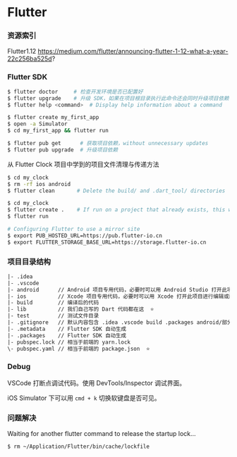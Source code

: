 # Flutter

### 资源索引

Flutter1.12  https://medium.com/flutter/announcing-flutter-1-12-what-a-year-22c256ba525d?  


### Flutter SDK

```bash
$ flutter doctor     # 检查开发环境是否已配置好
$ flutter upgrade    # 升级 SDK，如果在项目根目录执行此命令还会同时升级项目依赖
$ flutter help <command>  # Display help information about a command
```

```bash
$ flutter create my_first_app
$ open -a Simulator
$ cd my_first_app && flutter run
```

```bash
$ flutter pub get      # 获取项目依赖，without unnecessary updates
$ flutter pub upgrade  # 升级项目依赖
```

从 Flutter Clock 项目中学到的项目文件清理与传递方法

```bash
$ cd my_clock
$ rm -rf ios android
$ flutter clean       # Delete the build/ and .dart_tool/ directories

$ cd my_clock
$ flutter create .    # If run on a project that already exists, this will repair the project
$ flutter run
```

```bash
# Configuring Flutter to use a mirror site
$ export PUB_HOSTED_URL=https://pub.flutter-io.cn
$ export FLUTTER_STORAGE_BASE_URL=https://storage.flutter-io.cn
```


### 项目目录结构

```txt
|- .idea
|- .vscode
|- android      // Android 项目专用代码，必要时可以用 Android Studio 打开此项目进行编辑或配置
|- ios          // Xcode 项目专用代码，必要时可以用 Xcode 打开此项目进行编辑或配置
|- build        // 编译后的代码
|- lib          // 我们自己写的 Dart 代码都在这  ⭐️
|- test         // 测试文件目录
|- .gitignore   // 默认内容包含 .idea .vscode build .packages android/部分内容 ios/部分内容  不含 .metadata
|- .metadata    // Flutter SDK 自动生成
|- .packages    // Flutter SDK 自动生成
|- pubspec.lock // 相当于前端的 yarn.lock
\- pubspec.yaml // 相当于前端的 package.json  ⭐️
```

### Debug

VSCode 打断点调试代码。使用 DevTools/Inspector 调试界面。

iOS Simulator 下可以用 `cmd + k` 切换软键盘是否可见。


### 问题解决

Waiting for another flutter command to release the startup lock...

```bash
$ rm ~/Application/Flutter/bin/cache/lockfile
```





